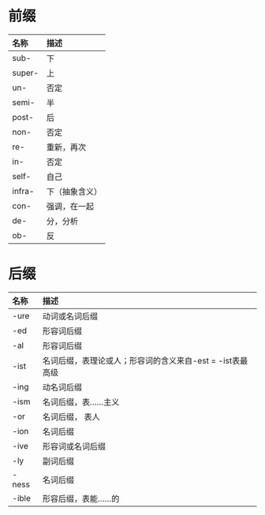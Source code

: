 
# 前缀

名称 | 描述
:-| :-
sub- | 下
super- | 上
un- | 否定
semi- | 半
post- | 后
non- | 否定
re- | 重新，再次
in- | 否定
self- | 自己
infra- | 下（抽象含义）
con- | 强调，在一起
de- | 分，分析
ob- | 反


# 后缀

名称 | 描述
:- | :-
-ure | 动词或名词后缀
-ed | 形容词后缀
-al | 形容词后缀
-ist | 名词后缀，表理论或人；形容词的含义来自-est = -ist表最高级
-ing | 动名词后缀
-ism | 名词后缀，表……主义
-or | 名词后缀， 表人
-ion | 名词后缀
-ive | 形容词或名词后缀
-ly | 副词后缀
-ness | 名词后缀
-ible | 形容后缀，表能……的
